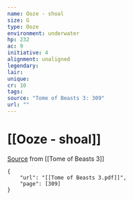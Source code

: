 ```yaml
---
name: Ooze - shoal
size: G
type: Ooze
environment: underwater
hp: 232
ac: 9
initiative: 4
alignment: unaligned
legendary: 
lair: 
unique: 
cr: 10
tags: 
source: "Tome of Beasts 3: 309"
url: ""
---
```

# [[Ooze - shoal]]

[Source](zotero://open-pdf/library/items/BLGR9HVR?page=309) from [[Tome of Beasts 3]]

```pdf
{
	"url": "[[Tome of Beasts 3.pdf]]",
	"page": [309]
}
```

